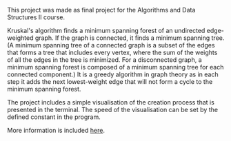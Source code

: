 This project was made as final project for the Algorithms and Data Structures II course.

Kruskal's algorithm finds a minimum spanning forest of an undirected edge-weighted graph. 
If the graph is connected, it finds a minimum spanning tree. 
(A minimum spanning tree of a connected graph is a subset of the edges that forms a tree that includes every vertex, 
where the sum of the weights of all the edges in the tree is minimized. For a disconnected graph, 
a minimum spanning forest is composed of a minimum spanning tree for each connected component.) 
It is a greedy algorithm in graph theory as in each step it adds the next lowest-weight edge that will not form a cycle to the minimum spanning forest.

The project includes a simple visualisation of the creation process that is presented in the terminal. The speed of the visualisation can be set by the defined constant in the program.

More information is included [here](https://github.com/Leovambarii/Maze-Generator/blob/master/Projekt.pdf).

